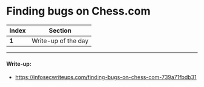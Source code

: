 #  Finding bugs on Chess.com

Index | Section
--- | ---
**1** | Write-up of the day

___


#### Write-up: 

* https://infosecwriteups.com/finding-bugs-on-chess-com-739a71fbdb31

